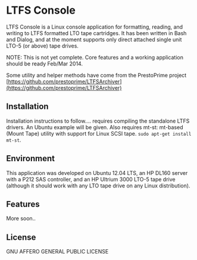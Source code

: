 # LTFS Console

LTFS Console is a Linux console application for formatting, reading, and writing to LTFS formatted LTO tape cartridges. It has been written in Bash and Dialog, and at the moment supports only direct attached single unit LTO-5 (or above) tape drives.

NOTE: This is not yet complete. Core features and a working application should be ready Feb/Mar 2014.

Some utility and helper methods have come from the PrestoPrime project [https://github.com/prestoprime/LTFSArchiver](https://github.com/prestoprime/LTFSArchiver)

## Installation

Installation instructions to follow.... requires compiling the standalone LTFS drivers. An Ubuntu example will be given. Also requires mt-st: mt-based (Mount Tape) utility with support for Linux SCSI tape. `sudo apt-get install mt-st`.

## Environment

This application was developed on Ubuntu 12.04 LTS, an HP DL160 server with a P212 SAS controller, and an HP Ultrium 3000 LTO-5 tape drive (although it should work with any LTO tape drive on any Linux distribution).

## Features

More soon..

## License

GNU AFFERO GENERAL PUBLIC LICENSE